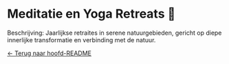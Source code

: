 # Meditatie en Yoga Retreats 🧘

Beschrijving: Jaarlijkse retraites in serene natuurgebieden, gericht op diepe innerlijke transformatie en verbinding met de natuur.

[← Terug naar hoofd-README](../../README.md)
